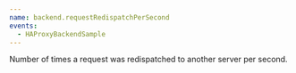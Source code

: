 ```yaml
---
name: backend.requestRedispatchPerSecond
events:
  - HAProxyBackendSample
---
```


Number of times a request was redispatched to another server per second.